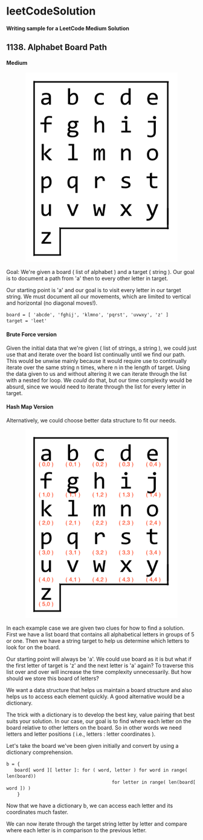 # leetCodeSolution
#### Writing sample for a LeetCode Medium Solution 

## 1138. Alphabet Board Path
#### Medium

<p align="center">
<img width="403" height="500" src="images/azboard.png">
</p>

Goal: 
We're given a board ( list of alphabet ) and a target ( string ). Our goal is
to document a path from 'a' then to every other letter in target. 

Our starting point is 'a' and our goal is to visit every letter in our target
string. We must document all our movements, which are limited to vertical and
horizontal (no diagonal moves!). 

```
board = [ 'abcde', 'fghij', 'klmno', 'pqrst', 'uvwxy', 'z' ]
target = 'leet'
```
#### Brute Force version
Given the initial data that we're given ( list of strings, a string ), we could
just use that and iterate over the board list continually until we find our
path. This would be unwise mainly because it would require use to continually
iterate over the same string n times, where n in the length of target. 
Using the data given to us and without altering it we can iterate through the
list with a nested for loop. We *could* do that, but our time complexity would
be absurd, since we would need to iterate through the list for every letter in
target.


#### Hash Map Version
Alternatively, we could choose better data structure to fit our needs. 

<p align="center">
<img width="403" height="500" src="images/azboardCoords.png">
</p>

In each example case we are given two clues for how to find a solution. First
we have a list board that contains all alphabetical letters in groups of 5 or
one. Then we have a string target to help us determine which letters to look
for on the board. 

Our starting point will always be 'a'. We could use board as it is but what if
the first letter of target is 'z' and the next letter is 'a' again? To traverse
this list over and over will increase the time complexity unnecessarily. But
how should we store this board of letters? 

We want a data structure that helps us maintain a board structure and also
helps us to access each element quickly. A good alternative would be a
dictionary. 

The trick with a dictionary is to develop the best key, value pairing that best
suits your solution. In our case, our goal is to find where each letter on the
board relative to other letters on the board. So in other words we need letters
and letter positions ( i.e., letters : letter coordinates ). 

Let's take the board we've been given initially and convert by using a
dictionary comprehension. 

```
b = { 
   board[ word ][ letter ]: for ( word, letter ) for word in range( len(board))
                                       for letter in range( len(board[ word ]) ) 
    }
```

Now that we have a dictionary b, we can access each letter and its coordinates
much faster. 

We can now iterate through the target string letter by letter and compare where
each letter is in comparison to the previous letter. 

